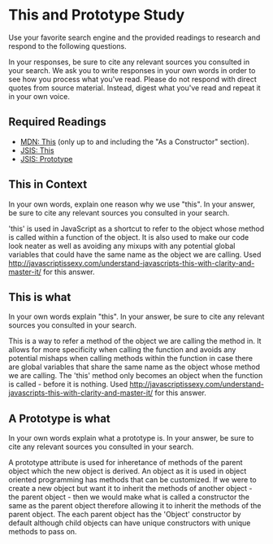 # This and Prototype Study

Use your favorite search engine and the provided readings to research and
respond to the following questions.

In your responses, be sure to cite any relevant sources you consulted in your
search. We ask you to write responses in your own words in order to see how you
process what you've read. Please do not respond with direct quotes from source
material. Instead, digest what you've read and repeat it in your own voice.

## Required Readings

-   [MDN: This](https://developer.mozilla.org/en-US/docs/Web/JavaScript/Reference/Operators/this)
(only up to and including the "As a Constructor" section).
-   [JSIS: This](http://javascriptissexy.com/understand-javascripts-this-with-clarity-and-master-it/)
-   [JSIS: Prototype](http://javascriptissexy.com/javascript-prototype-in-plain-detailed-language/)

## This in Context

In your own words, explain one reason why we use "this". In your answer, be
sure to cite any relevant sources you consulted in your search.

'this' is used in JavaScript as a shortcut to refer to the object whose method is called within a function of the object. It is also used to make our code look neater as well as avoiding any mixups with any potential global variables that could have the same name as the object we are calling. Used http://javascriptissexy.com/understand-javascripts-this-with-clarity-and-master-it/ for this answer.

## This is what

In your own words explain "this".  In your answer, be
sure to cite any relevant sources you consulted in your search.

This is a way to refer a method of the object we are calling the method in. It allows for more specificity when calling the function and avoids any potential mishaps when calling methods within the function in case there are global variables that share the same name as the object whose method we are calling. The 'this' method only becomes an object when the function is called - before it is nothing. Used http://javascriptissexy.com/understand-javascripts-this-with-clarity-and-master-it/ for this answer.

## A Prototype is what

In your own words explain what a prototype is.  In your answer, be
sure to cite any relevant sources you consulted in your search.

A prototype attribute is used for inheretance of methods of the parent object which the new object is derived. An object as it is used in object oriented programming has methods that can be customized. If we were to create a new object but want it to inherit the methods of another object - the parent object - then we would make what is called a constructor the same as the parent object therefore allowing it to inherit the methods of the parent object. The each parent object has the 'Object' constructor by default although child objects can have unique constructors with unique methods to pass on.
